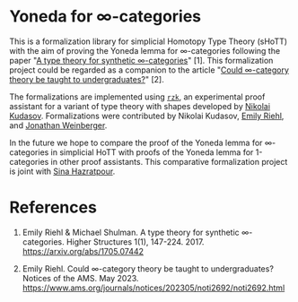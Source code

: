 # Yoneda for ∞-categories 

This is a formalization library for simplicial Homotopy Type Theory (sHoTT) with the aim of proving the Yoneda lemma for ∞-categories following the paper "[A type theory for synthetic ∞-categories](https://higher-structures.math.cas.cz/api/files/issues/Vol1Iss1/RiehlShulman)" [1]. This formalization project could be regarded as a companion to the article "[Could ∞-category theory be taught to undergraduates?](https://www.ams.org/journals/notices/202305/noti2692/noti2692.html)" [2].


The formalizations are implemented using [`rzk`](https://github.com/fizruk/rzk), an experimental proof assistant for a variant of type theory with shapes developed by [Nikolai Kudasov](https://fizruk.github.io/). Formalizations were contributed by Nikolai Kudasov, [Emily Riehl](https://emilyriehl.github.io/), and [Jonathan Weinberger](https://sites.google.com/view/jonathanweinberger).

In the future we hope to compare the proof of the Yoneda lemma for ∞-categories in simplicial HoTT with proofs of the Yoneda lemma for 1-categories in other proof assistants. This comparative formalization project is joint with [Sina Hazratpour](https://sinhp.github.io/).

# References

1. Emily Riehl & Michael Shulman. A type theory for synthetic ∞-categories. Higher Structures 1(1), 147-224. 2017. https://arxiv.org/abs/1705.07442

2. Emily Riehl. Could ∞-category theory be taught to undergraduates? Notices of the AMS. May 2023. https://www.ams.org/journals/notices/202305/noti2692/noti2692.html
